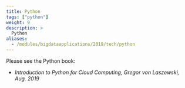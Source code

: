 ```yaml
---
title: Python
tags: ["python"]
weight: 9
description: >
  Python
aliases:
  - /modules/bigdataapplications/2019/tech/python
---
```

  
Please see the Python book:

* *Introduction to Python for Cloud Computing, Gregor von Laszewski, Aug. 2019*
